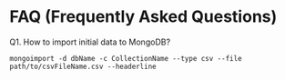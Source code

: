 # FAQ (Frequently Asked Questions)

Q1. How to import initial data to MongoDB?
  
```shell
mongoimport -d dbName -c CollectionName --type csv --file path/to/csvFileName.csv --headerline
```